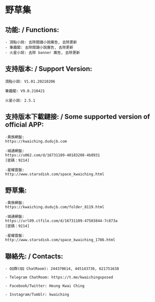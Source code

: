 # 野草集

## 功能: / Functions:

	- 頂點小說: 去除閱讀小說廣告, 去除更新
	- 筆趣閣: 去除閱讀小說廣告, 去除更新
	- 火星小說: 去除 banner 廣告, 去除更新



## 支持版本: / Support Version:

	頂點小說: V1.01.20210206

	筆趣閣: V9.0.210421

	火星小說: 2.5.1


## 支持版本下載鏈接: / Some supported version of official APP:

	-貴族網盤:
	https://kwaiching.dudujb.com

	-城通網盤:
	https://u062.com/d/16731109-40183208-4b8931
	[密碼：9214]

	-星耀雲盤:
	http://www.starsdisk.com/space_kwaiching.html

## 野草集:

	-貴族網盤:
	https://kwaiching.dudujb.com/folder_8119.html

	-城通網盤:
	https://url09.ctfile.com/d/16731109-47503844-7c873a
	[密碼：9214]

	-星耀雲盤:
	http://www.starsdisk.com/space_kwaiching_1786.html

## 聯絡先: / Contacts:

	- QQ群(QQ ChatRoom): 244370614, 445143736, 621751638

	- Telegram ChatRoom: https://t.me/kwaichingxposed

	- Facebook/Twitter: Heung Kwai Ching

	- Instagram/Tumblr: kwaiching
